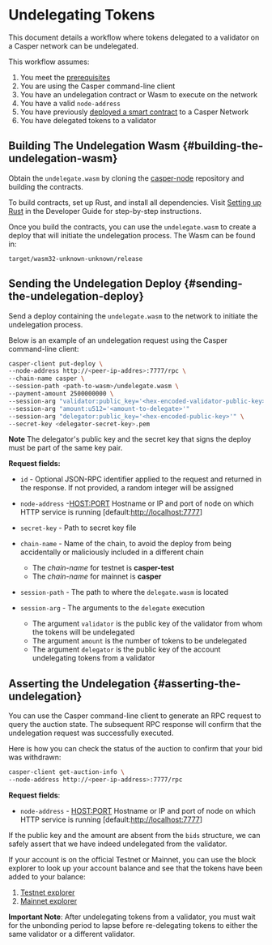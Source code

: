 # Undelegating Tokens

This document details a workflow where tokens delegated to a validator on a Casper network can be undelegated.

This workflow assumes:

1.  You meet the [prerequisites](setup.md)
2.  You are using the Casper command-line client
3.  You have an undelegation contract or Wasm to execute on the network
4.  You have a valid `node-address`
5.  You have previously [deployed a smart contract](/dapp-dev-guide/building-dapps/sending-deploys.md) to a Casper Network
6.  You have delegated tokens to a validator

## Building The Undelegation Wasm {#building-the-undelegation-wasm}

Obtain the `undelegate.wasm` by cloning the [casper-node](https://github.com/casper-network/casper-node) repository and building the contracts.

To build contracts, set up Rust, and install all dependencies. Visit [Setting up Rust](/dapp-dev-guide/writing-contracts/getting-started.md) in the Developer Guide for step-by-step instructions.

Once you build the contracts, you can use the `undelegate.wasm` to create a deploy that will initiate the undelegation process. The Wasm can be found in:

    target/wasm32-unknown-unknown/release

## Sending the Undelegation Deploy {#sending-the-undelegation-deploy}

Send a deploy containing the `undelegate.wasm` to the network to initiate the undelegation process.

Below is an example of an undelegation request using the Casper command-line client:

```bash
casper-client put-deploy \
--node-address http://<peer-ip-addres>:7777/rpc \
--chain-name casper \
--session-path <path-to-wasm>/undelegate.wasm \
--payment-amount 2500000000 \
--session-arg "validator:public_key='<hex-encoded-validator-public-key>'" \
--session-arg "amount:u512='<amount-to-delegate>'"
--session-arg "delegator:public_key='<hex-encoded-public-key>'" \
--secret-key <delegator-secret-key>.pem
```

**Note** The delegator's public key and the secret key that signs the deploy must be part of the same key pair.

**Request fields:**

-   `id` - Optional JSON-RPC identifier applied to the request and returned in the response. If not provided, a random integer will be assigned

-   `node-address` -<HOST:PORT> Hostname or IP and port of node on which HTTP service is running \[default:<http://localhost:7777>\]

-   `secret-key` - Path to secret key file

-   `chain-name` - Name of the chain, to avoid the deploy from being accidentally or maliciously included in a different chain

    -   The _chain-name_ for testnet is **casper-test**
    -   The _chain-name_ for mainnet is **casper**

-   `session-path` - The path to where the `delegate.wasm` is located

-   `session-arg` - The arguments to the `delegate` execution

    -   The argument `validator` is the public key of the validator from whom the tokens will be undelegated
    -   The argument `amount` is the number of tokens to be undelegated
    -   The argument `delegator` is the public key of the account undelegating tokens from a validator

## Asserting the Undelegation {#asserting-the-undelegation}

You can use the Casper command-line client to generate an RPC request to query the auction state. The subsequent RPC response will confirm that the undelegation request was successfully executed.

Here is how you can check the status of the auction to confirm that your bid was withdrawn:

```bash
casper-client get-auction-info \
--node-address http://<peer-ip-address>:7777/rpc
```

**Request fields**:

-   `node-address` - <HOST:PORT> Hostname or IP and port of node on which HTTP service is running \[default:<http://localhost:7777>\]

If the public key and the amount are absent from the `bids` structure, we can safely assert that we have indeed undelegated from the validator.

If your account is on the official Testnet or Mainnet, you can use the block explorer to look up your account balance and see that the tokens have been added to your balance:

1.  [Testnet explorer](https://testnet.cspr.live/)
2.  [Mainnet explorer](https://cspr.live/)

**Important Note**: After undelegating tokens from a validator, you must wait for the unbonding period to lapse before re-delegating tokens to either the same validator or a different validator.
